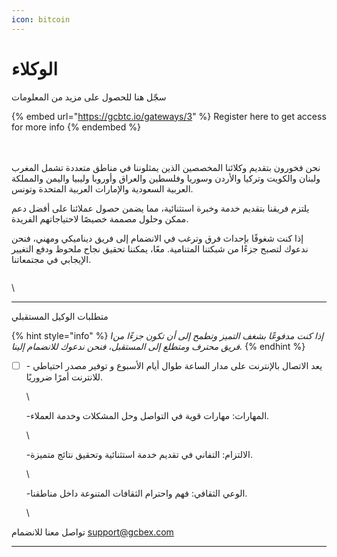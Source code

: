 ```yaml
---
icon: bitcoin
---
```


# الوكلاء

سجّل هنا للحصول على مزيد من المعلومات

{% embed url="https://gcbtc.io/gateways/3" %}
Register here to get access for more info
{% endembed %}

\
\
نحن فخورون بتقديم وكلائنا المخصصين الذين يمثلوننا في مناطق متعددة تشمل المغرب ولبنان والكويت وتركيا والأردن وسوريا وفلسطين والعراق وأوروبا وليبيا واليمن والمملكة العربية السعودية والإمارات العربية المتحدة وتونس.

يلتزم فريقنا بتقديم خدمة وخبرة استثنائية، مما يضمن حصول عملائنا على أفضل دعم ممكن وحلول مصممة خصيصًا لاحتياجاتهم الفريدة.

إذا كنت شغوفًا بإحداث فرق وترغب في الانضمام إلى فريق ديناميكي ومهني، فنحن ندعوك لتصبح جزءًا من شبكتنا المتنامية. معًا، يمكننا تحقيق نجاح ملحوظ ودفع التغيير الإيجابي في مجتمعاتنا.

<figure><img src="https://lh7-rt.googleusercontent.com/docsz/AD_4nXcVx_S0Hb7D69wjUGzlq_JgzzRM29HKXRjKhEYmeIqSjlF6X2fzWQnaXxO88_GpumEVnZi-Bnifr9CNWzA3DBbt62x55dfLbdwusqXf8y2R87Mv8hw63ipjYvG_-q6NiWqYB_e8iQ?key=Kl8p8vrmft77Ga2M66E-vreo" alt=""><figcaption></figcaption></figure>

\


***

متطلبات الوكيل المستقبلي

{% hint style="info" %}
_Iإذا كنت مدفوعًا بشغف التميز وتطمح إلى أن تكون جزءًا من فريق محترف ومتطلع إلى المستقبل، فنحن ندعوك للانضمام إلينا._
{% endhint %}

*   [ ] \- يعد الاتصال بالإنترنت على مدار الساعة طوال أيام الأسبوع و توفير مصدر احتياطي للانترنت أمرًا ضروريًا.

    \


    -المهارات: مهارات قوية في التواصل وحل المشكلات وخدمة العملاء.

    \


    -الالتزام: التفاني في تقديم خدمة استثنائية وتحقيق نتائج متميزة.

    \


    -الوعي الثقافي: فهم واحترام الثقافات المتنوعة داخل مناطقنا.

    \


تواصل معنا للانضمام [support@gcbex.com](mailto:support@gcbex.com)

***
